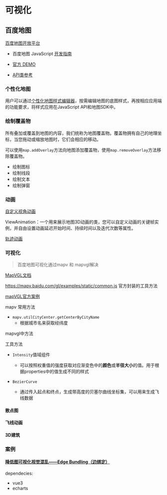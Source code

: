 # 可视化





## 百度地图

[百度地图开放平台](http://lbsyun.baidu.com/)

- 百度地图 JavaScript [开发指南](http://lbsyun.baidu.com/index.php?title=jspopularGL)

-  [官方 DEMO](http://lbsyun.baidu.com/jsdemo.htm)
-  [API类参考](http://lbsyun.baidu.com/cms/jsapi/reference/jsapi_reference_3_0.html)





### 个性化地图

用户可以通过[个性化地图样式编辑器](http://lbsyun.baidu.com/customv2/index.html)，按需编辑地图的底图样式，再按相应应用端的功能要求，将样式应用在JavaScript API和地图SDK中。



### 绘制覆盖物

所有叠加或覆盖到地图的内容，我们统称为地图覆盖物。覆盖物拥有自己的地理坐标，当您拖动或缩放地图时，它们会相应的移动。

可以使用`map.addOverlay`方法向地图添加覆盖物，使用`map.removeOverlay`方法移除覆盖物。

- 绘制图标
- 绘制线段
- 绘制文本
- 绘制弹窗

### 动画

[自定义视角动画](http://lbsyun.baidu.com/index.php?title=jspopularGL/guide/viewAnimation)

ViewAnimation：一个用来展示地图3D动画的类，您可以自定义动画的关键帧实例，并自由设置动画延迟开始时间、持续时间以及迭代次数等属性。

[轨迹动画](http://lbsyun.baidu.com/index.php?title=jspopularGL/guide/trackAnimation)





### 可视化

> 百度地图可视化通过mapv 和 mapvgl解决

[MapVGL文档](http://lbsyun.baidu.com/solutions/mapvdata)

https://mapv.baidu.com/gl/examples/static/common.js  官方封装的工具方法

[mapVGL官方案例](https://mapv.baidu.com/gl/examples/)





mapv 常用方法

- `mapv.utilCityCenter.getCenterByCityName`
  - 根据城市名来获取经纬度



mapvgl中方法



工具方法

- `Intensity`值域组件
  - 可以按照权重值的强度获取对应渐变色中的**颜色**或**半径大小**的值。用于根据properties中的值生成不同的样式

- `BezierCurve`
  - 通过传入起点和终点，生成带高度的贝塞尔曲线坐标集，可以用来生成飞线数据



#### 散点图



#### 飞线动画



#### 3D建筑





### 案例

#### [降低图可视化视觉混乱——Edge Bundling（边绑定）](https://zhuanlan.zhihu.com/p/94155959)

dependecies:

- vue3
- echarts